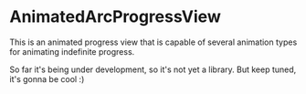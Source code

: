 # AnimatedArcProgressView
This is an animated progress view that is capable of several animation types for animating indefinite progress.

So far it's being under development, so it's not yet a library. But keep tuned, it's gonna be cool :)
